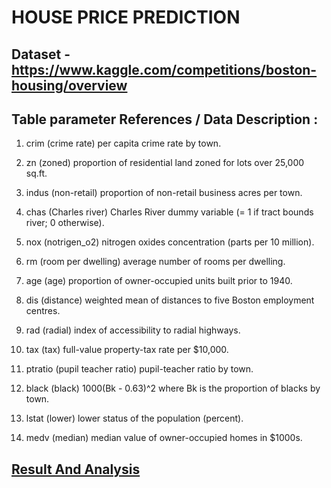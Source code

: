 # HOUSE PRICE PREDICTION



## Dataset - https://www.kaggle.com/competitions/boston-housing/overview


## Table parameter References / Data Description : 


1) crim (crime rate)
	per capita crime rate by town.

2) zn (zoned)
	proportion of residential land zoned for lots over 25,000 sq.ft.

3) indus (non-retail)
	proportion of non-retail business acres per town.

4) chas (Charles river)
	Charles River dummy variable (= 1 if tract bounds river; 0 otherwise).

5) nox (notrigen_o2)
	nitrogen oxides concentration (parts per 10 million).

6) rm (room per dwelling)
	average number of rooms per dwelling.

7) age (age)
	proportion of owner-occupied units built prior to 1940.

8) dis (distance)
	weighted mean of distances to five Boston employment centres.

9) rad (radial)
	index of accessibility to radial highways.

10) tax (tax)
	full-value property-tax rate per \$10,000.

11) ptratio (pupil teacher ratio)
	pupil-teacher ratio by town.

12) black (black)
	1000(Bk - 0.63)^2 where Bk is the proportion of blacks by town.

13) lstat (lower)
	lower status of the population (percent).

14) medv (median)
	median value of owner-occupied homes in \$1000s.

## [Result And Analysis](Result_Analysis.docx)
